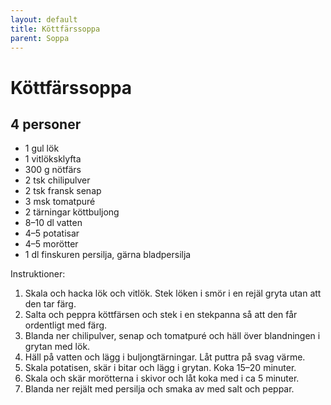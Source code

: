 ```yaml
---
layout: default
title: Köttfärssoppa
parent: Soppa
---
```

Köttfärssoppa
=============

4 personer
----------

-	1 gul lök
-	1 vitlöksklyfta
-	300 g nötfärs
-	2 tsk chilipulver
-	2 tsk fransk senap
-	3 msk tomatpuré
-	2 tärningar köttbuljong
-	8–10 dl vatten
-	4–5 potatisar
-	4–5 morötter
-	1 dl finskuren persilja, gärna bladpersilja

Instruktioner:

1.	Skala och hacka lök och vitlök. Stek löken i smör i en rejäl gryta utan att den tar färg.
2.	Salta och peppra köttfärsen och stek i en stekpanna så att den får ordentligt med färg.
3.	Blanda ner chilipulver, senap och tomatpuré och häll över blandningen i grytan med lök.
4.	Häll på vatten och lägg i buljongtärningar. Låt puttra på svag värme.
5.	Skala potatisen, skär i bitar och lägg i grytan. Koka 15–20 minuter.
6.	Skala och skär morötterna i skivor och låt koka med i ca 5 minuter.
7.	Blanda ner rejält med persilja och smaka av med salt och peppar.
